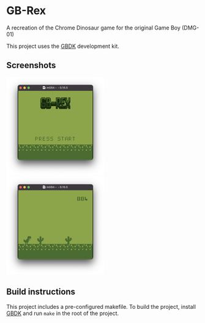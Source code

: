 # GB-Rex

A recreation of the Chrome Dinosaur game for the original Game Boy (DMG-01)

This project uses the [GBDK](https://github.com/gbdk-2020/gbdk-2020) development kit.

## Screenshots

<img src="./assets/title-screenshot.png" alt="icon" width="256" height="256">
<img src="./assets/screenshot.png" alt="icon" width="256" height="256">

## Build instructions

This project includes a pre-configured makefile. To build the project, install [GBDK](https://github.com/gbdk-2020/gbdk-2020) and run `make` in the root of the project.
